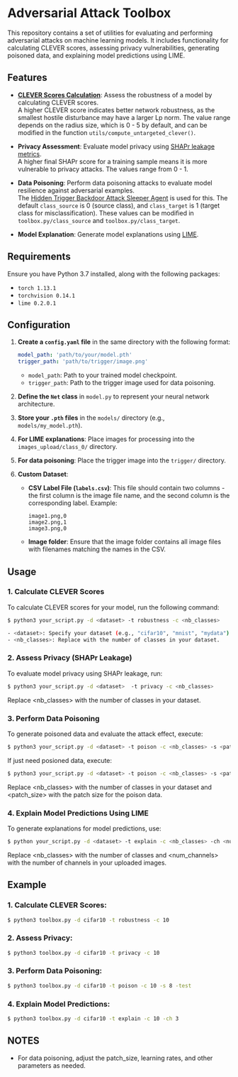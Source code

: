 # **Adversarial Attack Toolbox**

This repository contains a set of utilities for evaluating and performing adversarial attacks on machine learning models. It includes functionality for calculating CLEVER scores, assessing privacy vulnerabilities, generating poisoned data, and explaining model predictions using LIME.

## **Features**

- **[CLEVER Scores Calculation](https://openreview.net/pdf?id=BkUHlMZ0b)**: Assess the robustness of a model by calculating CLEVER scores.  
  A higher CLEVER score indicates better network robustness, as the smallest hostile disturbance may have a larger Lp norm. The value range depends on the radius size, which is 0 - 5 by default, and can be modified in the function `utils/compute_untargeted_clever()`.

- **Privacy Assessment**: Evaluate model privacy using [SHAPr leakage metrics](https://arxiv.org/abs/2112.02230).  
  A higher final SHAPr score for a training sample means it is more vulnerable to privacy attacks. The values range from 0 - 1.

- **Data Poisoning**: Perform data poisoning attacks to evaluate model resilience against adversarial examples.  
  The [Hidden Trigger Backdoor Attack Sleeper Agent](https://arxiv.org/pdf/2106.08970) is used for this. The default `class_source` is 0 (source class), and `class_target` is 1 (target class for misclassification). These values can be modified in `toolbox.py/class_source` and `toolbox.py/class_target`.

- **Model Explanation**: Generate model explanations using [LIME](https://github.com/marcotcr/lime).

## **Requirements**

Ensure you have Python 3.7 installed, along with the following packages:

- `torch 1.13.1`
- `torchvision 0.14.1`
- `lime 0.2.0.1`

## **Configuration**

1. **Create a `config.yaml` file** in the same directory with the following format:

    ```yaml
    model_path: 'path/to/your/model.pth'
    trigger_path: 'path/to/trigger/image.png'
    ```

    - `model_path`: Path to your trained model checkpoint.
    - `trigger_path`: Path to the trigger image used for data poisoning.

2. **Define the `Net` class** in `model.py` to represent your neural network architecture.

3. **Store your `.pth` files** in the `models/` directory (e.g., `models/my_model.pth`).

4. **For LIME explanations**: Place images for processing into the `images_upload/class_0/` directory.

5. **For data poisoning**: Place the trigger image into the `trigger/` directory.

6. **Custom Dataset**:
   - **CSV Label File (`labels.csv`)**: This file should contain two columns - the first column is the image file name, and the second column is the corresponding label. Example:
   
     ```csv
     image1.png,0
     image2.png,1
     image3.png,0
     ```
   - **Image folder**: Ensure that the image folder contains all image files with filenames matching the names in the CSV.

## **Usage**

### **1. Calculate CLEVER Scores**

To calculate CLEVER scores for your model, run the following command:

```bash
$ python3 your_script.py -d <dataset> -t robustness -c <nb_classes>

- <dataset>: Specify your dataset (e.g., "cifar10", "mnist", "mydata").
- <nb_classes>: Replace with the number of classes in your dataset.
```

### **2. Assess Privacy (SHAPr Leakage)**

To evaluate model privacy using SHAPr leakage, run:

```bash
$ python3 your_script.py -d <dataset>  -t privacy -c <nb_classes>
```
Replace <nb_classes> with the number of classes in your dataset.

### 3. **Perform Data Poisoning**

To generate poisoned data and evaluate the attack effect, execute:

```bash
$ python3 your_script.py -d <dataset> -t poison -c <nb_classes> -s <patch_size> -test
```

If just need posioned data, execute:

```bash
$ python3 your_script.py -d <dataset> -t poison -c <nb_classes> -s <patch_size>
```

Replace <nb_classes> with the number of classes in your dataset and <patch_size> with the patch size for the poison data.

### **4. Explain Model Predictions Using LIME**

To generate explanations for model predictions, use:

```bash
$ python your_script.py -d <dataset> -t explain -c <nb_classes> -ch <num_channels>
```
Replace <nb_classes> with the number of classes and <num_channels> with the number of channels in your uploaded images.

## **Example**
### **1. Calculate CLEVER Scores:**
```bash
$ python3 toolbox.py -d cifar10 -t robustness -c 10
```
### **2. Assess Privacy:**
```bash
$ python3 toolbox.py -d cifar10 -t privacy -c 10
```
### **3. Perform Data Poisoning:**
```bash
$ python3 toolbox.py -d cifar10 -t poison -c 10 -s 8 -test
```
### **4. Explain Model Predictions:**
```bash
$ python3 toolbox.py -d cifar10 -t explain -c 10 -ch 3
```

## **NOTES**
- For data poisoning, adjust the patch_size, learning rates, and other parameters as needed.